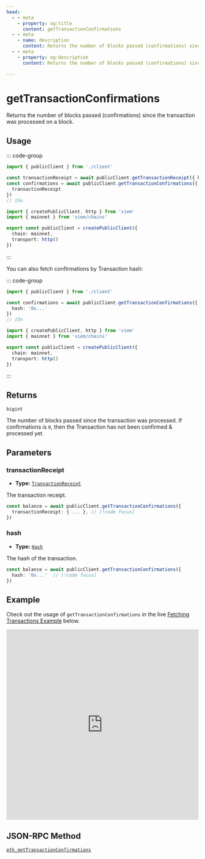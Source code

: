 ```yaml
---
head:
  - - meta
    - property: og:title
      content: getTransactionConfirmations
  - - meta
    - name: description
      content: Returns the number of blocks passed (confirmations) since the transaction was processed on a block.
  - - meta
    - property: og:description
      content: Returns the number of blocks passed (confirmations) since the transaction was processed on a block.

---
```


# getTransactionConfirmations

Returns the number of blocks passed (confirmations) since the transaction was processed on a block.

## Usage

::: code-group

```ts [example.ts]
import { publicClient } from './client'

const transactionReceipt = await publicClient.getTransactionReceipt({ hash: '...' })
const confirmations = await publicClient.getTransactionConfirmations({  // [!code focus:99]
  transactionReceipt
})
// 15n
```

```ts [client.ts]
import { createPublicClient, http } from 'viem'
import { mainnet } from 'viem/chains'

export const publicClient = createPublicClient({
  chain: mainnet,
  transport: http()
})
```

:::

You can also fetch confirmations by Transaction hash:

::: code-group

```ts [example.ts]
import { publicClient } from './client'

const confirmations = await publicClient.getTransactionConfirmations({  // [!code focus:99]
  hash: '0x...'
})
// 15n
```

```ts [client.ts]
import { createPublicClient, http } from 'viem'
import { mainnet } from 'viem/chains'

export const publicClient = createPublicClient({
  chain: mainnet,
  transport: http()
})
```

:::

## Returns

`bigint`

The number of blocks passed since the transaction was processed. If confirmations is `0`, then the Transaction has not been confirmed & processed yet.

## Parameters

### transactionReceipt

- **Type:** [`TransactionReceipt`](/docs/glossary/types#transaction-receipt)

The transaction receipt.

```ts
const balance = await publicClient.getTransactionConfirmations({
  transactionReceipt: { ... }, // [!code focus]
})
```

### hash

- **Type:** [`Hash`](/docs/glossary/types#hash)

The hash of the transaction.

```ts
const balance = await publicClient.getTransactionConfirmations({
  hash: '0x...'  // [!code focus]
})
```

## Example

Check out the usage of `getTransactionConfirmations` in the live [Fetching Transactions Example](https://stackblitz.com/github/wagmi-dev/viem/tree/main/examples/transactions/fetching-transactions) below.

<iframe frameborder="0" width="100%" height="500px" src="https://stackblitz.com/github/wagmi-dev/viem/tree/main/examples/transactions/fetching-transactions?embed=1&file=index.ts&hideNavigation=1&hideDevTools=true&terminalHeight=0&ctl=1"></iframe>

## JSON-RPC Method

[`eth_getTransactionConfirmations`](https://ethereum.org/en/developers/docs/apis/json-rpc/#eth_getTransactionConfirmations)
